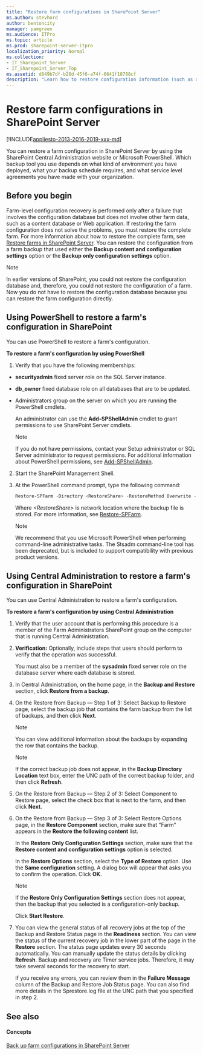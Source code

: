 ```yaml
---
title: "Restore farm configurations in SharePoint Server"
ms.author: stevhord
author: bentoncity
manager: pamgreen
ms.audience: ITPro
ms.topic: article
ms.prod: sharepoint-server-itpro
localization_priority: Normal
ms.collection:
- IT_Sharepoint_Server
- IT_Sharepoint_Server_Top
ms.assetid: d849b7df-b26d-45f6-a74f-6641f18788cf
description: "Learn how to restore configuration information (such as antivirus, IRM, outbound email, and some customizations) for SharePoint Server."
---
```


# Restore farm configurations in SharePoint Server

[!INCLUDE[appliesto-2013-2016-2019-xxx-md](../includes/appliesto-2013-2016-2019-xxx-md.md)]
  
You can restore a farm configuration in SharePoint Server by using the SharePoint Central Administration website or Microsoft PowerShell. Which backup tool you use depends on what kind of environment you have deployed, what your backup schedule requires, and what service level agreements you have made with your organization.
  
    
## Before you begin
<a name="begin"> </a>

Farm-level configuration recovery is performed only after a failure that involves the configuration database but does not involve other farm data, such as a content database or Web application. If restoring the farm configuration does not solve the problems, you must restore the complete farm. For more information about how to restore the complete farm, see [Restore farms in SharePoint Server](restore-a-farm.md). You can restore the configuration from a farm backup that used either the **Backup content and configuration settings** option or the **Backup only configuration settings** option. 
  
> [!NOTE]
> In earlier versions of SharePoint, you could not restore the configuration database and, therefore, you could not restore the configuration of a farm. Now you do not have to restore the configuration database because you can restore the farm configuration directly. 
  
## Using PowerShell to restore a farm's configuration in SharePoint
<a name="proc1"> </a>

You can use PowerShell to restore a farm's configuration.
  
 **To restore a farm's configuration by using PowerShell**
  
1. Verify that you have the following memberships:
    
  - **securityadmin** fixed server role on the SQL Server instance. 
    
  - **db_owner** fixed database role on all databases that are to be updated. 
    
  - Administrators group on the server on which you are running the PowerShell cmdlets.
    
    An administrator can use the **Add-SPShellAdmin** cmdlet to grant permissions to use SharePoint Server cmdlets. 
    
    > [!NOTE]
    > If you do not have permissions, contact your Setup administrator or SQL Server administrator to request permissions. For additional information about PowerShell permissions, see [Add-SPShellAdmin](/powershell/module/sharepoint-server/Add-SPShellAdmin?view=sharepoint-ps). 
     
2. Start the SharePoint Management Shell.
    
3. At the PowerShell command prompt, type the following command:  
    
   ```powershell
   Restore-SPFarm -Directory <RestoreShare> -RestoreMethod Overwrite -ConfigurationOnly
   ```

   Where _\<RestoreShare\>_ is network location where the backup file is stored. For more information, see [Restore-SPFarm](/powershell/module/sharepoint-server/Restore-SPFarm?view=sharepoint-ps). 

   > [!NOTE]
   > We recommend that you use Microsoft PowerShell when performing command-line administrative tasks. The Stsadm command-line tool has been deprecated, but is included to support compatibility with previous product versions. 
  
## Using Central Administration to restore a farm's configuration in SharePoint
<a name="proc2"> </a>

You can use Central Administration to restore a farm's configuration.
  
 **To restore a farm's configuration by using Central Administration**
  
1. Verify that the user account that is performing this procedure is a member of the Farm Administrators SharePoint group on the computer that is running Central Administration.
    
2. **Verification:** Optionally, include steps that users should perform to verify that the operation was successful. 
    
    You must also be a member of the **sysadmin** fixed server role on the database server where each database is stored. 
    
3. In Central Administration, on the home page, in the **Backup and Restore** section, click **Restore from a backup**.
    
4. On the Restore from Backup — Step 1 of 3: Select Backup to Restore page, select the backup job that contains the farm backup from the list of backups, and then click **Next**.
    
    > [!NOTE]
    > You can view additional information about the backups by expanding the row that contains the backup. 
  
    > [!NOTE]
    > If the correct backup job does not appear, in the **Backup Directory Location** text box, enter the UNC path of the correct backup folder, and then click **Refresh**. 
  
5. On the Restore from Backup — Step 2 of 3: Select Component to Restore page, select the check box that is next to the farm, and then click **Next**.
    
6. On the Restore from Backup — Step 3 of 3: Select Restore Options page, in the **Restore Component** section, make sure that "Farm" appears in the **Restore the following content** list. 
    
    In the **Restore Only Configuration Settings** section, make sure that the **Restore content and configuration settings** option is selected. 
    
    In the **Restore Options** section, select the **Type of Restore** option. Use the **Same configuration** setting. A dialog box will appear that asks you to confirm the operation. Click **OK**.
    
    > [!NOTE]
    > If the **Restore Only Configuration Settings** section does not appear, then the backup that you selected is a configuration-only backup. 
  
    Click **Start Restore**.
    
7. You can view the general status of all recovery jobs at the top of the Backup and Restore Status page in the **Readiness** section. You can view the status of the current recovery job in the lower part of the page in the **Restore** section. The status page updates every 30 seconds automatically. You can manually update the status details by clicking **Refresh**. Backup and recovery are Timer service jobs. Therefore, it may take several seconds for the recovery to start.
    
    If you receive any errors, you can review them in the **Failure Message** column of the Backup and Restore Job Status page. You can also find more details in the Sprestore.log file at the UNC path that you specified in step 2. 
    
## See also
<a name="proc2"> </a>

#### Concepts

[Back up farm configurations in SharePoint Server](back-up-a-farm-configuration.md)

